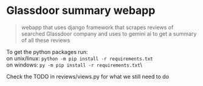 # Glassdoor summary webapp
> webapp that uses django framework that scrapes reviews of searched Glassdoor company and uses to gemini ai to get a summary of all these reviews

To get the python packages run:\
on unix/linux: `python -m pip install -r requirements.txt`\
on windows: `py -m pip install -r requirements.txt`\

Check the TODO in reviews/views.py for what we still need to do

